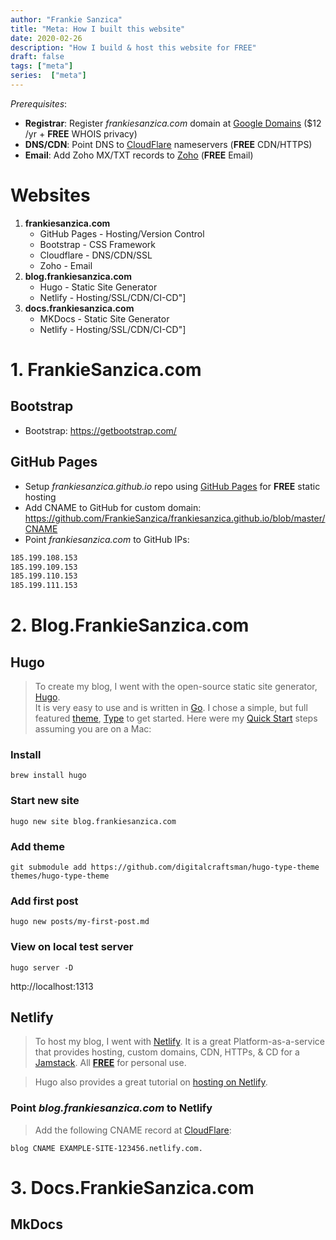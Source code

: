 ```yaml
---
author: "Frankie Sanzica"
title: "Meta: How I built this website"
date: 2020-02-26
description: "How I build & host this website for FREE"
draft: false
tags: ["meta"]
series:  ["meta"]
---
```


*Prerequisites*:

* **Registrar**: Register *frankiesanzica.com* domain at [Google Domains](https://domains.google.com) ($12 /yr + **FREE** WHOIS privacy)
* **DNS/CDN**: Point DNS to [CloudFlare](https://cloudflare.com) nameservers (**FREE** CDN/HTTPS)
* **Email**: Add Zoho MX/TXT records to [Zoho](https://www.zoho.com/mail/) (**FREE** Email)

# Websites

1. **frankiesanzica.com**
    * GitHub Pages - Hosting/Version Control
    * Bootstrap - CSS Framework
    * Cloudflare - DNS/CDN/SSL
    * Zoho - Email
2. **blog.frankiesanzica.com**
    * Hugo - Static Site Generator
    * Netlify - Hosting/SSL/CDN/CI-CD"]
3. **docs.frankiesanzica.com**
    * MKDocs - Static Site Generator
    * Netlify - Hosting/SSL/CDN/CI-CD"]

# 1. FrankieSanzica.com 

## Bootstrap

* Bootstrap: https://getbootstrap.com/

##  GitHub Pages

* Setup *frankiesanzica.github.io* repo using [GitHub Pages](https://pages.github.com/) for **FREE** static hosting
* Add CNAME to GitHub for custom domain: https://github.com/FrankieSanzica/frankiesanzica.github.io/blob/master/CNAME
* Point *frankiesanzica.com* to GitHub IPs:

```bash
185.199.108.153
185.199.109.153
185.199.110.153
185.199.111.153
```

# 2. Blog.FrankieSanzica.com

## Hugo

> To create my blog, I went with the open-source static site generator, [Hugo](https://gohugo.io/).  
> It is very easy to use and is written in [Go](https://golang.org/).
> I chose a simple, but full featured [theme](https://themes.gohugo.io/), [Type](https://themes.gohugo.io/type/) to get started.
> Here were my [Quick Start](https://gohugo.io/getting-started/quick-start/) steps assuming you are on a Mac:

### Install

```
brew install hugo
```

### Start new site

```
hugo new site blog.frankiesanzica.com
```

### Add theme

```
git submodule add https://github.com/digitalcraftsman/hugo-type-theme themes/hugo-type-theme
```

### Add first post

```
hugo new posts/my-first-post.md
```

### View on local test server

```
hugo server -D
```

http://localhost:1313

## Netlify

> To host my blog, I went with [Netlify](https://www.netlify.com/).  It is a great Platform-as-a-service that provides hosting, custom domains, CDN, HTTPs, & CD for a [Jamstack](https://jamstack.org).  All [**FREE**](https://www.netlify.com/pricing/) for personal use.

> Hugo also provides a great tutorial on [hosting on Netlify](https://gohugo.io/hosting-and-deployment/hosting-on-netlify/).

### Point *blog.frankiesanzica.com* to Netlify

> Add the following CNAME record at [CloudFlare](http://cloudflare.com/):

```
blog CNAME EXAMPLE-SITE-123456.netlify.com.
```

# 3. Docs.FrankieSanzica.com 

## MkDocs
